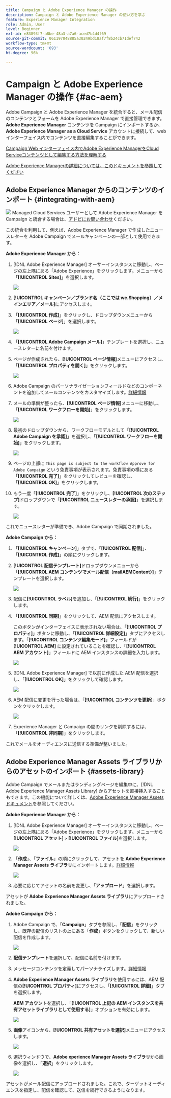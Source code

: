 ```yaml
---
title: Campaign と Adobe Experience Manager の操作
description: Campaign と Adobe Experience Manager の使い方を学ぶ
feature: Experience Manager Integration
role: Admin, User
level: Beginner
exl-id: e83893f7-a8be-48a3-a7a6-aced7b4d4f69
source-git-commit: 061197048885a30249bd18af7f8b24cb71def742
workflow-type: tm+mt
source-wordcount: '693'
ht-degree: 96%

---
```


# Campaign と Adobe Experience Manager の操作 {#ac-aem}

Adobe Campaign と Adobe Experience Manager を統合すると、メール配信のコンテンツとフォームを Adobe Experience Manager で直接管理できます。**Adobe Experience Manager** コンテンツを Campaign にインポートするか、**Adobe Experience Manager as a Cloud Service** アカウントに接続して、web インターフェイス内でコンテンツを直接編集することができます。

[Campaign Web インターフェイス内でAdobe Experience ManagerをCloud Serviceコンテンツとして編集する方法を理解する](https://experienceleague.adobe.com/docs/campaign-web/v8/integrations/aem-content.html?lang=en)

[Adobe Experience Managerの詳細については、このドキュメントを参照してください](https://experienceleague.adobe.com/docs/experience-manager-65/administering/integration/campaignonpremise.html?lang=ja#aem-and-adobe-campaign-integration-workflow)

## Adobe Experience Manager からのコンテンツのインポート {#integrating-with-aem}

![](../assets/do-not-localize/speech.png) Managed Cloud Services ユーザーとして Adobe Experience Manager を Campaign と統合する場合は、[アドビにお問い合わせ](../start/campaign-faq.md#support)ください。

この統合を利用して、例えば、Adobe Experience Manager で作成したニュースレターを Adobe Campaign でメールキャンペーンの一部として使用できます。

**Adobe Experience Manager から：**

1. [!DNL Adobe Experience Manager] オーサーインスタンスに移動し、ページの左上隅にある「Adobe Experience」をクリックします。メニューから「**[!UICONTROL Sites]**」を選択します。

   ![](assets/aem_authoring_1.png)

1. **[!UICONTROL キャンペーン／ブランド名（ここでは we.Shopping）／メインエリア／メール]**&#x200B;にアクセスします。

1. 「**[!UICONTROL 作成]**」をクリックし、ドロップダウンメニューから「**[!UICONTROL ページ]**」を選択します。

   ![](assets/aem_authoring_2.png)

1. 「**[!UICONTROL Adobe Campaign メール]**」テンプレートを選択し、ニュースレターに名前を付けます。

1. ページが作成されたら、**[!UICONTROL ページ情報]**&#x200B;メニューにアクセスし、「**[!UICONTROL プロパティを開く]**」をクリックします。

   ![](assets/aem_authoring_3.png)

1. Adobe Campaign のパーソナライゼーションフィールドなどのコンポーネントを追加してメールコンテンツをカスタマイズします。[詳細情報](https://experienceleague.adobe.com/docs/experience-manager-65/content/sites/authoring/aem-adobe-campaign/campaign.html?lang=ja#editing-email-content)

1. メールの準備が整ったら、**[!UICONTROL ページ情報]**&#x200B;メニューに移動し、「**[!UICONTROL ワークフローを開始]**」をクリックします。

   ![](assets/aem_authoring_4.png)

1. 最初のドロップダウンから、ワークフローモデルとして「**[!UICONTROL Adobe Campaign を承認]**」を選択し、「**[!UICONTROL ワークフローを開始]**」をクリックします。

   ![](assets/aem_authoring_5.png)

1. ページの上部に `This page is subject to the workflow Approve for Adobe Campaign` という免責事項が表示されます。免責事項の横にある「**[!UICONTROL 完了]**」をクリックしてレビューを確認し、「**[!UICONTROL OK]**」をクリックします。

1. もう一度「**[!UICONTROL 完了]**」をクリックし、**[!UICONTROL 次のステップ]**&#x200B;ドロップダウンで「**[!UICONTROL ニュースレターの承認]**」を選択します。

   ![](assets/aem_authoring_6.png)

これでニュースレターが準備でき、Adobe Campaign で同期されました。

**Adobe Campaign から：**

1. 「**[!UICONTROL キャンペーン]**」タブで、「**[!UICONTROL 配信]**」、「**[!UICONTROL 作成]**」の順にクリックします。

1. **[!UICONTROL 配信テンプレート]**&#x200B;ドロップダウンメニューから「**[!UICONTROL AEM コンテンツでメール配信（mailAEMContent）]**」テンプレートを選択します。

   ![](assets/aem_authoring_7.png)

1. 配信に&#x200B;**[!UICONTROL ラベル]**&#x200B;を追加し、「**[!UICONTROL 続行]**」をクリックします。

1. 「**[!UICONTROL 同期]**」をクリックして、AEM 配信にアクセスします。

   このボタンがインターフェイスに表示されない場合は、「**[!UICONTROL プロパティ]**」ボタンに移動し、「**[!UICONTROL 詳細設定]**」タブにアクセスします。「**[!UICONTROL コンテンツ編集モード]**」フィールドが **[!UICONTROL AEM]** に設定されていることを確認し、「**[!UICONTROL AEM アカウント]**」フィールドに AEM インスタンスの詳細を入力します。

   ![](assets/aem_authoring_8.png)

1. [!DNL Adobe Experience Manager] で以前に作成した AEM 配信を選択し、「**[!UICONTROL OK]**」をクリックして確認します。

   ![](assets/aem_authoring_11.png)

1. AEM 配信に変更を行った場合は、「**[!UICONTROL コンテンツを更新]**」ボタンをクリックします。

   ![](assets/aem_authoring_12.png)

1. Experience Manager と Campaign の間のリンクを削除するには、「**[!UICONTROL 非同期]**」をクリックします。

これでメールをオーディエンスに送信する準備が整いました。

## Adobe Experience Manager Assets ライブラリからのアセットのインポート {#assets-library}

Adobe Campaign でメールまたはランディングページを編集中に、[!DNL Adobe Experience Manager Assets Library] からアセットを直接挿入することもできます。この機能について詳しくは、[Adobe Experience Manager Assets ドキュメント](https://experienceleague.adobe.com/docs/experience-manager-65/content/assets/managing/manage-assets.html?lang=ja)を参照してください。

**Adobe Experience Manager から：**

1. [!DNL Adobe Experience Manager] オーサーインスタンスに移動し、ページの左上隅にある「Adobe Experience」をクリックします。メニューから&#x200B;**[!UICONTROL アセット]** `>` **[!UICONTROL ファイル]**&#x200B;を選択します。

   ![](assets/aem_assets_1.png)

1. 「**作成**」、「**ファイル**」の順にクリックして、アセットを **Adobe Experience Manager Assets ライブラリ**&#x200B;にインポートします。[詳細情報](https://experienceleague.adobe.com/docs/experience-manager-65/content/assets/managing/manage-assets.html?lang=ja#uploading-assets)

   ![](assets/aem_assets_2.png)

1. 必要に応じてアセットの名前を変更し、「**アップロード**」を選択します。

アセットが **Adobe Experience Manager Assets ライブラリ**&#x200B;にアップロードされました。

**Adobe Campaign から：**

1. Adobe Campaign で、「**Campaign**」タブを参照し、「**配信**」をクリックし、既存の配信のリストの上にある「**作成**」ボタンをクリックして、新しい配信を作成します。

   ![](assets/aem_assets_3.png)

1. **配信テンプレート**&#x200B;を選択して、配信に名前を付けます。

1. メッセージコンテンツを定義してパーソナライズします。[詳細情報](../send/email.md)

1. **Adobe Experience Manager Assets ライブラリ**&#x200B;を使用するには、AEM 配信の&#x200B;**[!UICONTROL プロパティ]**&#x200B;にアクセスし、「**[!UICONTROL 詳細]**」タブを選択します。

   **AEM アカウント**&#x200B;を選択し、「**[!UICONTROL 上記の AEM インスタンスを共有アセットライブラリとして使用する]**」オプションを有効にします。

   ![](assets/aem_authoring_9.png)

1. **画像**&#x200B;アイコンから、**[!UICONTROL 共有アセットを選択]**&#x200B;メニューにアクセスします。

   ![](assets/aem_assets_4.png)

1. 選択ウィンドウで、**Adobe xperience Manager Assets ライブラリ**&#x200B;から画像を選択し、「**選択**」をクリックします。

   ![](assets/aem_assets_5.png)

アセットがメール配信にアップロードされました。これで、ターゲットオーディエンスを指定し、配信を確認して、送信を続行できるようになります。

